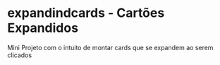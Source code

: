 ﻿# expandindcards - Cartões Expandidos
 
 Mini Projeto com o intuito de montar cards que se expandem ao serem clicados
